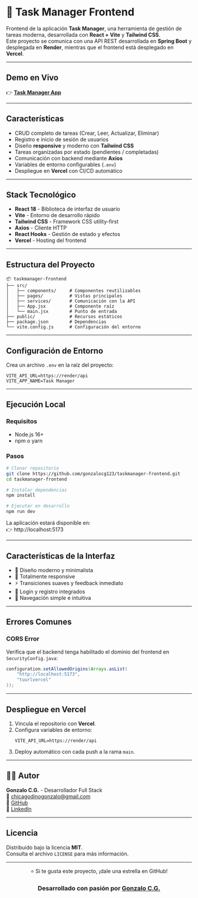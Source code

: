 # 🎨 Task Manager Frontend

Frontend de la aplicación **Task Manager**, una herramienta de gestión de tareas moderna, desarrollada con **React + Vite** y **Tailwind CSS**.  
Este proyecto se comunica con una API REST desarrollada en **Spring Boot** y desplegada en **Render**, mientras que el frontend está desplegado en **Vercel**.

---

## Demo en Vivo

👉 **[Task Manager App](https://taskmanager-frontend-zeta.vercel.app/)**  

---

## Características

- CRUD completo de tareas (Crear, Leer, Actualizar, Eliminar)  
- Registro e inicio de sesión de usuarios  
- Diseño **responsive** y moderno con **Tailwind CSS**  
- Tareas organizadas por estado (pendientes / completadas)  
- Comunicación con backend mediante **Axios**  
- Variables de entorno configurables (`.env`)  
- Despliegue en **Vercel** con CI/CD automático  

---

## Stack Tecnológico

- **React 18** - Biblioteca de interfaz de usuario  
- **Vite** - Entorno de desarrollo rápido  
- **Tailwind CSS** - Framework CSS utility-first  
- **Axios** - Cliente HTTP  
- **React Hooks** - Gestión de estado y efectos  
- **Vercel** - Hosting del frontend  

---

## Estructura del Proyecto

```
📦 taskmanager-frontend
├── src/
│   ├── components/     # Componentes reutilizables
│   ├── pages/          # Vistas principales
│   ├── services/       # Comunicación con la API
│   ├── App.jsx         # Componente raíz
│   └── main.jsx        # Punto de entrada
├── public/             # Recursos estáticos
├── package.json        # Dependencias
└── vite.config.js      # Configuración del entorno
```

---

## Configuración de Entorno

Crea un archivo `.env` en la raíz del proyecto:

```env
VITE_API_URL=https://render/api
VITE_APP_NAME=Task Manager
```

---

## Ejecución Local

### Requisitos
- Node.js 16+  
- npm o yarn  

### Pasos
```bash
# Clonar repositorio
git clone https://github.com/gonzalocg123/taskmanager-frontend.git
cd taskmanager-frontend

# Instalar dependencias
npm install

# Ejecutar en desarrollo
npm run dev
```

La aplicación estará disponible en:  
👉 http://localhost:5173

---

## Características de la Interfaz

- 💎 Diseño moderno y minimalista  
- 📱 Totalmente responsive  
- ⚡ Transiciones suaves y feedback inmediato  
- 🔐 Login y registro integrados  
- 🧭 Navegación simple e intuitiva  

---

## Errores Comunes

### CORS Error
Verifica que el backend tenga habilitado el dominio del frontend en `SecurityConfig.java`:

```java
configuration.setAllowedOrigins(Arrays.asList(
    "http://localhost:5173",
    "tuurlvercel"
));
```

---

## Despliegue en Vercel

1. Vincula el repositorio con **Vercel**.  
2. Configura variables de entorno:
   ```
   VITE_API_URL=https://render/api
   ```
3. Deploy automático con cada push a la rama `main`.

---

## 👨‍💻 Autor

**Gonzalo C.G.** - Desarrollador Full Stack  
📧 [chicagodinogonzalo@gmail.com](chicagodinogonzalo@gmail.com)  
🐙 [GitHub](https://github.com/gonzalocg123)  
💼 [LinkedIn](https://www.linkedin.com/in/gonzalo-chica-godino-27710a33a/)

---

## Licencia

Distribuido bajo la licencia **MIT**.  
Consulta el archivo `LICENSE` para más información.

---

<div align="center">

⭐ Si te gusta este proyecto, ¡dale una estrella en GitHub!  

### Desarrollado con pasión por [Gonzalo C.G.](https://github.com/gonzalocg123)

</div>
